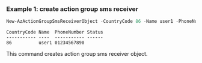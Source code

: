 ### Example 1: create action group sms receiver
```powershell
New-AzActionGroupSmsReceiverObject -CountryCode 86 -Name user1 -PhoneNumber '01234567890'
```

```output
CountryCode Name  PhoneNumber Status
----------- ----  ----------- ------
86          user1 01234567890
```

This command creates action group sms receiver object.
